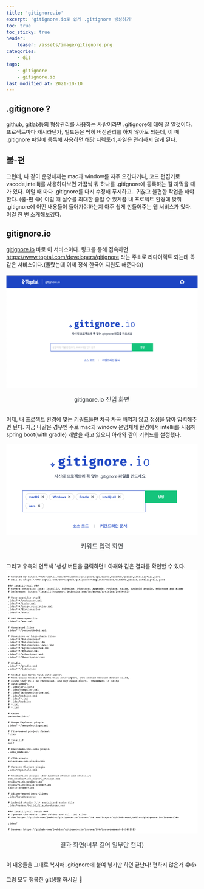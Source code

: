 ```yaml
---
title: 'gitignore.io'
excerpt: 'gitignore.io로 쉽게 .gitignore 생성하기'
toc: true
toc_sticky: true
header:
    teaser: /assets/image/gitignore.png
categories:
    - Git
tags:
    - gitignore
    - gitignore.io
last_modified_at: 2021-10-10
---
```


## .gitignore ?
github, gitlab등의 형상관리를 사용하는 사람이라면 .gitignore에 대해 잘 알것이다.
프로젝트마다 캐시라던가, 빌드등은 딱히 버전관리를 하지 않아도 되는데, 이 때 .gitignore 파일에 등록해 사용하면 해당 디렉토리,파일은 관리하지 않게 된다.

## 불-편
그런데, 나 같이 운영체제는 mac과 window를 자주 오간다거나, 코드 편집기로 vscode,intellij를 사용하다보면 가끔씩 뭐 하나를 .gitignore에 등록하는 걸 까먹을 때가 있다.
이럴 때 마다 .gitignore를 다시 수정해 푸시하고.. 귀찮고 불편한 작업을 해야한다. (불-편 😂)
이럴 때 실수를 최대한 줄일 수 있게끔 내 프로젝트 환경에 맞춰 .gitignore에 어떤 내용들이 들어가야하는지 아주 쉽게 만들어주는 웹 서비스가 있다. 이걸 한 번 소개해보겠다.

## gitignore.io
[gitignore.io](https://gitignore.io) 바로 이 서비스이다. 
링크를 통해 접속하면 https://www.toptal.com/developers/gitignore 라는 주소로 리다이렉트 되는데 똑같은 서비스이다.(몰랐는데 이제 정식 한국어 지원도 해준다👍)

![gitignore.io 진입 화면](/assets/image/gitignoreio_intro.png)
<div style="text-align: center; font: caption; color: #3d4144">gitignore.io 진입 화면</div>
<br>

이제, 내 프로젝트 환경에 맞는 키워드들만 차곡 차곡 빼먹지 않고 정성을 담아 입력해주면 된다.
지금 나같은 경우엔 주로 mac과 window 운영체제 환경에서 intellij를 사용해 spring boot(with gradle) 개발을 하고 있으니 아래와 같이 키워드를 설정했다.

![gitignore.io keyword 입력화면](/assets/image/gitignore_keyword_input.png)
<div style="text-align: center; font: caption; color: #3d4144">키워드 입력 화면</div>
<br>

그리고 우측의 연두색 '생성'버튼을 클릭하면!! 아래와 같은 결과를 확인할 수 있다.
![gitignore.io 결과화면](/assets/image/gitignore_result.png)
<div style="text-align: center; font: caption; color: #3d4144">결과 화면(너무 길어 일부만 캡쳐)</div>
<br>

이 내용들을 그대로 복사해 .gitignore에 붙여 넣기만 하면 끝난다! 편하지 않은가 😂👍


그럼 모두 행복한 git생활 하시길 👋





